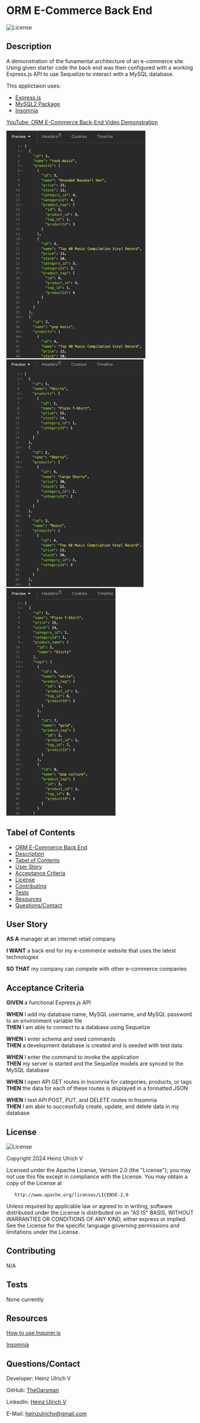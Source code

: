 # ORM E-Commerce Back End

![License](https://img.shields.io/badge/License-Apache%202.0-blue.svg)

## Description

A demonstration of the funamental architecture of an e-commerce site. Using given starter code the back end was then configured with a working Express.js API to use Sequelize to interact with a MySQL database.

This applictaion uses:

- [Express.js](https://www.npmjs.com/package/express)
- [MySQL2 Package](https://www.npmjs.com/package/mysql2)
- [Insomnia](https://insomnia.rest/)

[YouTube: ORM E-Commerce Back-End Video Demonstration](https://www.youtube.com/watch?v=uWY5n3dM3VU)

<img src="images/tagsSS.jpg" alt="So will this one" height="600"/>
<img src="images/categoriesSS.jpg" alt="This will be replaced" height="600"/>
<img src="images/productsSS.jpg" alt="So will this one" height="600"/>

## Tabel of Contents

- [ORM E-Commerce Back End](#orm-e-commerce-back-end)<br>
- [Description](#description)<br>
- [Tabel of Contents](#tabel-of-contents)<br>
- [User Story](#user-story)<br>
- [Acceptance Criteria](#acceptance-criteria)<br>
- [License](#license)<br>
- [Contributing](#contributing)<br>
- [Tests](#tests)<br>
- [Resources](#resources)<br>
- [Questions/Contact](#questionscontact)

## User Story

**AS A** manager at an internet retail company <br>

**I WANT** a back end for my e-commerce website that uses the latest technologies <br>

**SO THAT** my company can compete with other e-commerce companies

## Acceptance Criteria

**GIVEN** a functional Express.js API

**WHEN** I add my database name, MySQL username, and MySQL password to an environment variable file <br>
**THEN** I am able to connect to a database using Sequelize

**WHEN** I enter schema and seed commands <br>
**THEN** a development database is created and is seeded with test data

**WHEN** I enter the command to invoke the application <br>
**THEN** my server is started and the Sequelize models are synced to the MySQL database

**WHEN** I open API GET routes in Insomnia for categories, products, or tags <br>
**THEN** the data for each of these routes is displayed in a formatted JSON

**WHEN** I test API POST, PUT, and DELETE routes in Insomnia <br>
**THEN** I am able to successfully create, update, and delete data in my database

## License

![License](https://img.shields.io/badge/License-Apache%202.0-blue.svg)

Copyright 2024 Heinz Ulrich V

Licensed under the Apache License, Version 2.0 (the "License");
you may not use this file except in compliance with the License.
You may obtain a copy of the License at

       http://www.apache.org/licenses/LICENSE-2.0

Unless required by applicable law or agreed to in writing, software
distributed under the License is distributed on an "AS IS" BASIS,
WITHOUT WARRANTIES OR CONDITIONS OF ANY KIND, either express or implied.
See the License for the specific language governing permissions and
limitations under the License.

## Contributing

N/A

## Tests

None currently

## Resources

[How to use Inquirer.js](https://javascript.plainenglish.io/how-to-inquirer-js-c10a4e05ef1f)

[Insomnia](https://insomnia.rest/)

## Questions/Contact

Developer: Heinz Ulrich V

GitHub: [TheOarsman](https://www.github.com/TheOarsman)

LinkedIn: [Heinz Ulrich V](https://www.linkedin.com/in/heinz-ulrich-v-3a3486a0/)

E-Mail: <heinzulrichv@gmail.com>
